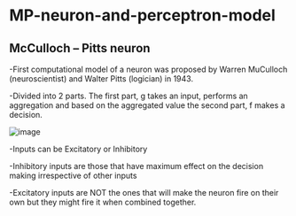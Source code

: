 # MP-neuron-and-perceptron-model
## McCulloch – Pitts neuron
-First computational model of a neuron was proposed by Warren MuCulloch (neuroscientist) and Walter Pitts (logician) in 1943.

-Divided into 2 parts. The first part, g takes an input, performs an aggregation and based on the aggregated value the second part, f makes a decision.

![image](https://github.com/Siddhipatade/MP-neuron-and-perceptron-model/assets/91780318/b956aa3b-f150-4c34-b2f3-fc76ddd3e8a1)

-Inputs can be Excitatory or Inhibitory

-Inhibitory inputs are those that have maximum effect on the decision making irrespective of other inputs 

-Excitatory inputs are NOT the ones that will make the neuron fire on their own but they might fire it when combined together. 



